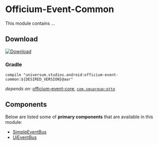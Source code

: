 Officium-Event-Common
===============

This module contains ...

## Download ##
[![Download](https://api.bintray.com/packages/universum-studios/android/universum.studios.android%3Aofficium/images/download.svg)](https://bintray.com/universum-studios/android/universum.studios.android%3Aofficium/_latestVersion)

### Gradle ###

    compile "universum.studios.android:officium-event-common:${DESIRED_VERSION}@aar"

_depends on:_
[officium-event-core](https://github.com/universum-studios/android_officium/tree/master/library-event-core),
[`com.squareup:otto`](http://square.github.io/otto/)

## Components ##

Below are listed some of **primary components** that are available in this module:

- [SimpleEventBus](https://github.com/universum-studios/android_officium/blob/master/library-event-common/src/main/java/universum/studios/android/officium/event/SimpleEventBus.java)
- [UiEventBus](https://github.com/universum-studios/android_officium/blob/master/library-event-common/src/main/java/universum/studios/android/officium/event/UiEventBus.java)
